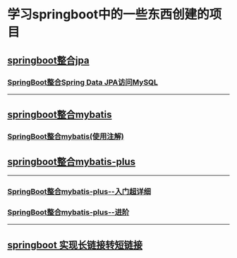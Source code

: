 # 学习springboot中的一些东西创建的项目

## [springboot整合jpa](jpa)

### [SpringBoot整合Spring Data JPA访问MySQL](https://blog.csdn.net/qq_44737094/article/details/119351179)

<hr>

## [springboot整合mybatis](mybatis)

### [SpringBoot整合mybatis(使用注解)](https://blog.csdn.net/qq_44737094/article/details/119063750)

## [springboot整合mybatis-plus](mybatis_plus)

<hr>

### [SpringBoot整合mybatis-plus--入门超详细](https://blog.csdn.net/qq_44737094/article/details/119922979)

### [SpringBoot整合mybatis-plus--进阶](https://blog.csdn.net/qq_44737094/article/details/120004420)

<hr>

## [springboot 实现长链接转短链接](other/src/main/java/com/king/other/short_link)
